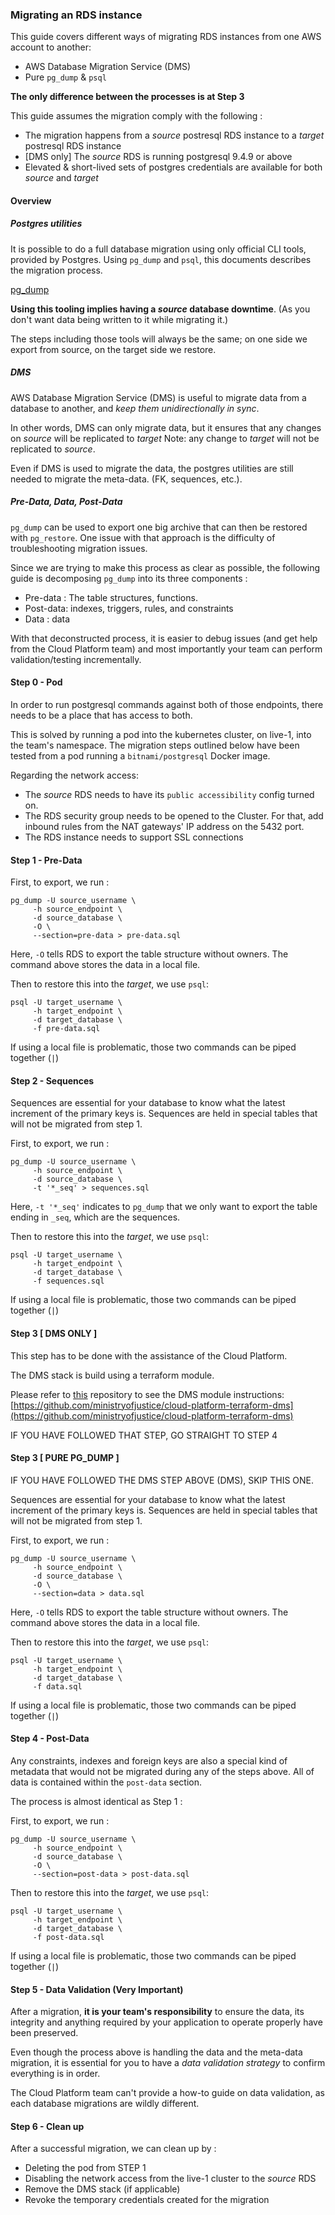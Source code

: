 ### Migrating an RDS instance

This guide covers different ways of migrating RDS instances from one AWS account to another:

 - AWS Database Migration Service (DMS)   
 - Pure `pg_dump` & `psql`     

**The only difference between the processes is at Step 3**

This guide assumes the migration comply with the following :

 - The migration happens from a _source_ postresql RDS instance to a _target_ postresql RDS instance
 - [DMS only] The _source_ RDS is running postgresql 9.4.9 or above
 - Elevated & short-lived sets of postgres credentials are available for both _source_ and _target_




#### Overview 

##### Postgres utilities 

It is possible to do a full database migration using only official CLI tools, provided by Postgres. 
Using `pg_dump` and `psql`, this documents describes the migration process. 

[pg_dump](https://www.postgresql.org/docs/9.4/app-pgdump.html)


**Using this tooling implies having a _source_ database downtime**. (As you don't want data being written to it while migrating it.)

The steps including those tools will always be the same; on one side we export from source, on the target side we restore.

##### DMS 

AWS Database Migration Service (DMS) is useful to migrate data from a database to another, and *keep them unidirectionally in sync*.

In  other words, DMS can only migrate data, but it ensures that any changes on _source_ will be replicated to _target_
Note: any change to _target_ will not be replicated to _source_.

Even if DMS is used to migrate the data, the postgres utilities are still needed to migrate the meta-data. (FK, sequences, etc.).

##### Pre-Data, Data, Post-Data

`pg_dump` can be used to export one big archive that can then be restored with `pg_restore`.
One issue with that approach is the difficulty of troubleshooting migration issues. 

Since we are trying to make this process as clear as possible, the following guide is decomposing `pg_dump` into its three components :

 - Pre-data : The table structures, functions.
 - Post-data: indexes, triggers, rules, and constraints
 - Data : data


With that deconstructed process, it is easier to debug issues (and get help from the Cloud Platform team) and most importantly your team can perform validation/testing incrementally.


#### Step 0 - Pod

In order to run postgresql commands against both of those endpoints, there needs to be a place that has access to both.

This is solved by running a pod into the kubernetes cluster, on live-1, into the team's namespace. 
The migration steps outlined below have been tested from a pod running a `bitnami/postgresql` Docker image.

Regarding the network access: 

 - The _source_ RDS needs to have its `public accessibility` config turned on.
 - The RDS security group needs to be opened to the Cluster. For that, add inbound rules from the NAT gateways' IP address on the 5432 port.   
 - The RDS instance needs to support SSL connections


#### Step 1 - Pre-Data 


First, to export,  we run : 

``` 
pg_dump -U source_username \
     -h source_endpoint \
     -d source_database \
     -O \
     --section=pre-data > pre-data.sql
``` 

Here, `-O` tells RDS to export the table structure without owners.
The command above stores the data in a local file.


Then to restore this into the _target_, we use `psql`:

```
psql -U target_username \
     -h target_endpoint \
     -d target_database \
     -f pre-data.sql

```

If using a local file is problematic, those two commands can be piped together (`|`)



#### Step 2 - Sequences

Sequences are essential for your database to know what the latest increment of the primary keys is. Sequences are held in special tables that will not be migrated from step 1.


First, to export,  we run : 

``` 
pg_dump -U source_username \
     -h source_endpoint \
     -d source_database \
     -t '*_seq' > sequences.sql
``` 

Here, `-t '*_seq'` indicates to `pg_dump` that we only want to export the table ending in `_seq`, which are the sequences.


Then to restore this into the _target_, we use `psql`:

```
psql -U target_username \
     -h target_endpoint \
     -d target_database \
     -f sequences.sql

```

If using a local file is problematic, those two commands can be piped together (`|`)  



#### Step 3 [ DMS ONLY ]  

This step has to be done with the assistance of the Cloud Platform.

The DMS stack is build using a terraform module. 

Please refer to [this](https://github.com/ministryofjustice/cloud-platform-terraform-dms)
 repository to see the DMS module instructions:  
 [https://github.com/ministryofjustice/cloud-platform-terraform-dms](https://github.com/ministryofjustice/cloud-platform-terraform-dms)


IF YOU HAVE FOLLOWED THAT STEP, GO STRAIGHT TO STEP 4

#### Step 3 [ PURE PG_DUMP ]

IF YOU HAVE FOLLOWED THE DMS STEP ABOVE (DMS), SKIP THIS ONE.


Sequences are essential for your database to know what the latest increment of the primary keys is. Sequences are held in special tables that will not be migrated from step 1.


First, to export,  we run : 

``` 
pg_dump -U source_username \
     -h source_endpoint \
     -d source_database \
     -O \
     --section=data > data.sql
``` 

Here, `-O` tells RDS to export the table structure without owners.
The command above stores the data in a local file.


Then to restore this into the _target_, we use `psql`:

```
psql -U target_username \
     -h target_endpoint \
     -d target_database \
     -f data.sql

```

If using a local file is problematic, those two commands can be piped together (`|`)


#### Step 4 - Post-Data

Any constraints, indexes and foreign keys are also a special kind of metadata that would not be migrated during any of the steps above. 
All of data is contained within the `post-data` section.

The process is almost identical as Step 1 :

First, to export,  we run : 

``` 
pg_dump -U source_username \
     -h source_endpoint \
     -d source_database \
     -O \
     --section=post-data > post-data.sql
``` 


Then to restore this into the _target_, we use `psql`:

```
psql -U target_username \
     -h target_endpoint \
     -d target_database \
     -f post-data.sql
```

If using a local file is problematic, those two commands can be piped together (`|`)

  

#### Step 5 - Data Validation (Very Important)

After a migration, **it is your team's responsibility** to ensure the data, its integrity and anything required by your application to operate properly have been preserved.

Even though the process above is handling the data and the meta-data migration, it is essential for you to have a _data validation strategy_ to confirm everything is in order.

The Cloud Platform team can't provide a how-to guide on data validation, as each database migrations are wildly different.


#### Step 6 - Clean up 

After a successful migration, we can clean up by : 

 - Deleting the pod from STEP 1 
 - Disabling the network access from the live-1 cluster to the _source_ RDS
 - Remove the DMS stack (if applicable)
 - Revoke the temporary credentials created for the migration